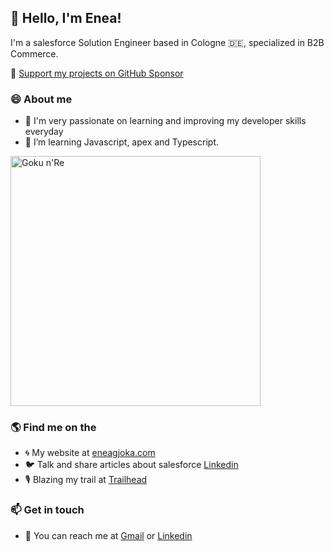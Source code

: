 ## 👋 Hello, I'm Enea!
I'm a salesforce Solution Engineer based in Cologne 🇩🇪, specialized in B2B Commerce.

💖 [Support my projects on GitHub Sponsor](https://github.com/sponsors/eneag-sf)

### 😄 About me 
- 🔭 I'm very passionate on learning and improving my developer skills everyday
- 🌱 I’m learning Javascript, apex and Typescript.

<p align="left">
  <img src="https://i.imgur.com/znnK0Cw.png" width="400" title="Goku n'Re">
</p>

### 🌎 Find me on the 
- 🌀 My website at [eneagjoka.com](https://eneagjoka.com)
- 🐦 Talk and share articles about salesforce [Linkedin](https://www.linkedin.com/in/eneagjoka/)
- 🎙️ Blazing my trail at [Trailhead](https://trailblazer.me/id/eneagjoka)

### 📫 Get in touch
- 📧 You can reach me at [Gmail](enea.gjoka@trailblazercgl.com) or [Linkedin](https://www.linkedin.com/in/eneagjoka/)
